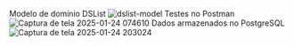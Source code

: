 Modelo de domínio DSList
![dslist-model](https://github.com/user-attachments/assets/a8c6b8bf-4239-4f2d-9f10-bcce45917a5d)
Testes no Postman
![Captura de tela 2025-01-24 074610](https://github.com/user-attachments/assets/94eba6e9-e035-4d6b-9a8c-54ad85634224)
Dados armazenados no PostgreSQL
![Captura de tela 2025-01-24 203024](https://github.com/user-attachments/assets/f2a662d5-d8a8-49d8-b95c-af4346908a29)
